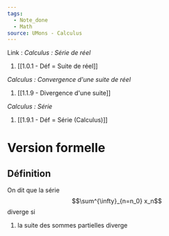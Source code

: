 ```yaml
---
tags:
  - Note_done
  - Math
source: UMons - Calculus
---
```


Link :
_Calculus : Série de réel_
1. [[1.0.1 - Déf = Suite de réel]]

_Calculus : Convergence d'une suite de réel_
1. [[1.1.9 - Divergence d'une suite]]

_Calculus : Série_
1. [[1.9.1 - Déf = Série (Calculus)]]



# Version formelle
## Définition
On dit que la série $$\sum^{\infty}_{n=n_0} x_n$$ diverge si 
1. la suite des sommes partielles diverge